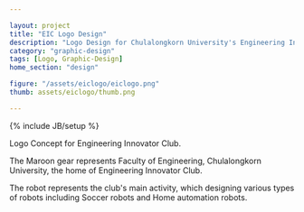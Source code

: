 ```yaml
---

layout: project
title: "EIC Logo Design"
description: "Logo Design for Chulalongkorn University's Engineering Innovator Club."
category: "graphic-design"
tags: [Logo, Graphic-Design]
home_section: "design"

figure: "/assets/eiclogo/eiclogo.png"
thumb: assets/eiclogo/thumb.png

---
```

{% include JB/setup %}

Logo Concept for Engineering Innovator Club.

The Maroon gear represents Faculty of Engineering, Chulalongkorn University, the home of Engineering Innovator Club.

The robot represents the club's main activity, which designing various types of robots including Soccer robots and Home automation robots.